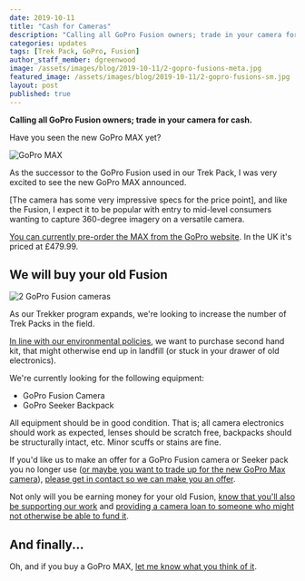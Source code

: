 ```yaml
---
date: 2019-10-11
title: "Cash for Cameras"
description: "Calling all GoPro Fusion owners; trade in your camera for cash."
categories: updates
tags: [Trek Pack, GoPro, Fusion]
author_staff_member: dgreenwood
image: /assets/images/blog/2019-10-11/2-gopro-fusions-meta.jpg
featured_image: /assets/images/blog/2019-10-11/2-gopro-fusions-sm.jpg
layout: post
published: true
---
```


**Calling all GoPro Fusion owners; trade in your camera for cash.**

Have you seen the new GoPro MAX yet?

<img class="img-fluid" src="/assets/images/blog/2019-10-11/GoPro-Max-sm.jpg" alt="GoPro MAX" title="GoPro MAX" />

As the successor to the GoPro Fusion used in our Trek Pack, I was very excited to see the new GoPro MAX announced.

[The camera has some very impressive specs for the price point], and like the Fusion, I expect it to be popular with entry to mid-level consumers wanting to capture 360-degree imagery on a versatile camera.

[You can currently pre-order the MAX from the GoPro website](https://gopro.com/en/gb/shop/cameras/max/CHDHZ-201-master.html). In the UK it's priced at £479.99.

## We will buy your old Fusion

<img class="img-fluid" src="/assets/images/blog/2019-10-11/2-gopro-fusions-sm.jpg" alt="2 GoPro Fusion cameras" title="2 GoPro Fusion cameras" />

As our Trekker program expands, we're looking to increase the number of Trek Packs in the field.

[In line with our environmental policies](/charters/environment), we want to purchase second hand kit, that might otherwise end up in landfill (or stuck in your drawer of old electronics).

We're currently looking for the following equipment:

* GoPro Fusion Camera
* GoPro Seeker Backpack

All equipment should be in good condition. That is; all camera electronics should work as expected, lenses should be scratch free, backpacks should be structurally intact, etc. Minor scuffs or stains are fine.

If you'd like us to make an offer for a GoPro Fusion camera or Seeker pack  you no longer use ([or maybe you want to trade up for the new GoPro Max camera](/blog/2019/gopro-max-preorder)), [please get in contact so we can make you an offer](/contact).

Not only will you be earning money for your old Fusion, [know that you'll also be supporting our work](/about) and [providing a camera loan to someone who might not otherwise be able to fund it](/loan).

## And finally...

Oh, and if you buy a GoPro MAX, [let me know what you think of it](/contact).